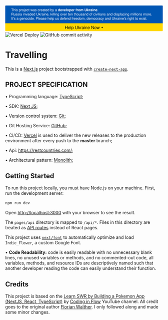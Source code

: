 [![Stand With Ukraine](https://raw.githubusercontent.com/vshymanskyy/StandWithUkraine/main/banner-direct-single.svg)](https://stand-with-ukraine.pp.ua)
![Vercel Deploy](https://therealsujitk-vercel-badge.vercel.app/?app=travelling-web&style=plastic)
<img alt="GitHub commit activity" src="https://img.shields.io/github/commit-activity/m/Turskyi/travelling-web">

# Travelling

This is a [Next.js](https://nextjs.org/) project bootstrapped with
[`create-next-app`](https://github.com/vercel/next.js/tree/canary/packages/create-next-app).

## PROJECT SPECIFICATION

• Programming language: [TypeScript](https://www.typescriptlang.org);

• SDK: [Next JS](https://nextjs.org);

• Version control system: [Git](https://git-scm.com);

• Git Hosting Service: [GitHub](https://github.com);

• CI/CD: [Vercel](https://vercel.com/features/previews) is used to
deliver the new releases to the production environment after every push to the
**master** branch;

• Api: https://restcountries.com/;

• Architectural pattern:
[Monolith](https://learn.microsoft.com/en-us/dotnet/architecture/modern-web-apps-azure/common-web-application-architectures#all-in-one-applications);

## Getting Started

To run this project locally, you must have Node.js on your machine.
First, run the development server:

```bash
npm run dev
```

Open [http://localhost:3000](http://localhost:3000) with your browser to see
the result.

The `pages/api` directory is mapped to `/api/*`. Files in this directory are
treated as [API routes](https://nextjs.org/docs/api-routes/introduction)
instead of React pages.

This project uses
[`next/font`](https://nextjs.org/docs/basic-features/font-optimization) to
automatically optimize and load `Indie_Flower`, a custom Google Font.

• **Code Readability:** code is easily readable with no unnecessary blank
lines, no unused variables or methods, and no commented-out code, all
variables, methods, and resource IDs are descriptively named such that another
developer reading the code can easily understand their function.

## Credits

This project is based on the
[Learn SWR by Building a Pokemon App (NextJS, React, TypeScript)](https://youtu.be/5a1-BuwwemY?si=PYQE7XuGUx0_JdPE)
by [Coding in Flow](https://github.com/codinginflow) YouTube channel.
All credit goes to the original author
[Florian Walther](https://github.com/florianwalther-private). I only followed
along and made some minor changes.
